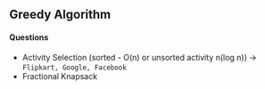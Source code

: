 ## Greedy Algorithm

#### Questions
-   Activity Selection (sorted - O(n) or unsorted activity n(log n)) -> `Flipkart, Google, Facebook`
-   Fractional Knapsack 
